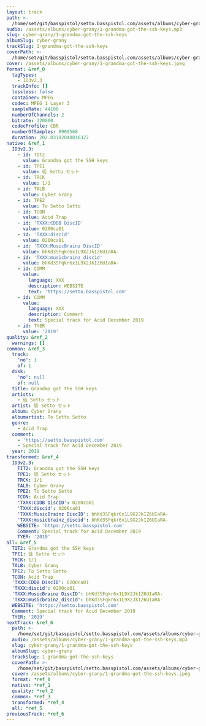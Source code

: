 ```yaml
---
layout: track
path: >-
  /home/set/git/basspistol/setto.basspistol.com/assets/albums/cyber-grany/1-grandma-got-the-ssh-keys.mp3
audio: /assets/albums/cyber-grany/1-grandma-got-the-ssh-keys.mp3
slug: cyber-grany/1-grandma-got-the-ssh-keys
albumSlug: cyber-grany
trackSlug: 1-grandma-got-the-ssh-keys
coverPath: >-
  /home/set/git/basspistol/setto.basspistol.com/assets/albums/cyber-grany/1-grandma-got-the-ssh-keys.jpeg
cover: /assets/albums/cyber-grany/1-grandma-got-the-ssh-keys.jpeg
format: &ref_0
  tagTypes:
    - ID3v2.3
  trackInfo: []
  lossless: false
  container: MPEG
  codec: MPEG 1 Layer 3
  sampleRate: 44100
  numberOfChannels: 2
  bitrate: 320000
  codecProfile: CBR
  numberOfSamples: 8909568
  duration: 202.03102040816327
native: &ref_1
  ID3v2.3:
    - id: TIT2
      value: Grandma got the SSH keys
    - id: TPE1
      value: 徒 Setto セット
    - id: TRCK
      value: 1/1
    - id: TALB
      value: Cyber Grany
    - id: TPE2
      value: To Setto Setto
    - id: TCON
      value: Acid Trap
    - id: 'TXXX:CDDB DiscID'
      value: 0200ca01
    - id: 'TXXX:discid'
      value: 0200ca01
    - id: 'TXXX:MusicBrainz DiscID'
      value: bhKd3SFqkr6x1L9X2JkIZ6UIaRA-
    - id: 'TXXX:musicbrainz_discid'
      value: bhKd3SFqkr6x1L9X2JkIZ6UIaRA-
    - id: COMM
      value:
        language: XXX
        description: WEBSITE
        text: 'https://setto.basspistol.com'
    - id: COMM
      value:
        language: XXX
        description: Comment
        text: Special track for Acid December 2019
    - id: TYER
      value: '2019'
quality: &ref_2
  warnings: []
common: &ref_3
  track:
    'no': 1
    of: 1
  disk:
    'no': null
    of: null
  title: Grandma got the SSH keys
  artists:
    - 徒 Setto セット
  artist: 徒 Setto セット
  album: Cyber Grany
  albumartist: To Setto Setto
  genre:
    - Acid Trap
  comment:
    - 'https://setto.basspistol.com'
    - Special track for Acid December 2019
  year: 2019
transformed: &ref_4
  ID3v2.3:
    TIT2: Grandma got the SSH keys
    TPE1: 徒 Setto セット
    TRCK: 1/1
    TALB: Cyber Grany
    TPE2: To Setto Setto
    TCON: Acid Trap
    'TXXX:CDDB DiscID': 0200ca01
    'TXXX:discid': 0200ca01
    'TXXX:MusicBrainz DiscID': bhKd3SFqkr6x1L9X2JkIZ6UIaRA-
    'TXXX:musicbrainz_discid': bhKd3SFqkr6x1L9X2JkIZ6UIaRA-
    WEBSITE: 'https://setto.basspistol.com'
    Comment: Special track for Acid December 2019
    TYER: '2019'
all: &ref_5
  TIT2: Grandma got the SSH keys
  TPE1: 徒 Setto セット
  TRCK: 1/1
  TALB: Cyber Grany
  TPE2: To Setto Setto
  TCON: Acid Trap
  'TXXX:CDDB DiscID': 0200ca01
  'TXXX:discid': 0200ca01
  'TXXX:MusicBrainz DiscID': bhKd3SFqkr6x1L9X2JkIZ6UIaRA-
  'TXXX:musicbrainz_discid': bhKd3SFqkr6x1L9X2JkIZ6UIaRA-
  WEBSITE: 'https://setto.basspistol.com'
  Comment: Special track for Acid December 2019
  TYER: '2019'
nextTrack: &ref_6
  path: >-
    /home/set/git/basspistol/setto.basspistol.com/assets/albums/cyber-grany/1-grandma-got-the-ssh-keys.mp3
  audio: /assets/albums/cyber-grany/1-grandma-got-the-ssh-keys.mp3
  slug: cyber-grany/1-grandma-got-the-ssh-keys
  albumSlug: cyber-grany
  trackSlug: 1-grandma-got-the-ssh-keys
  coverPath: >-
    /home/set/git/basspistol/setto.basspistol.com/assets/albums/cyber-grany/1-grandma-got-the-ssh-keys.jpeg
  cover: /assets/albums/cyber-grany/1-grandma-got-the-ssh-keys.jpeg
  format: *ref_0
  native: *ref_1
  quality: *ref_2
  common: *ref_3
  transformed: *ref_4
  all: *ref_5
previousTrack: *ref_6
---
```

